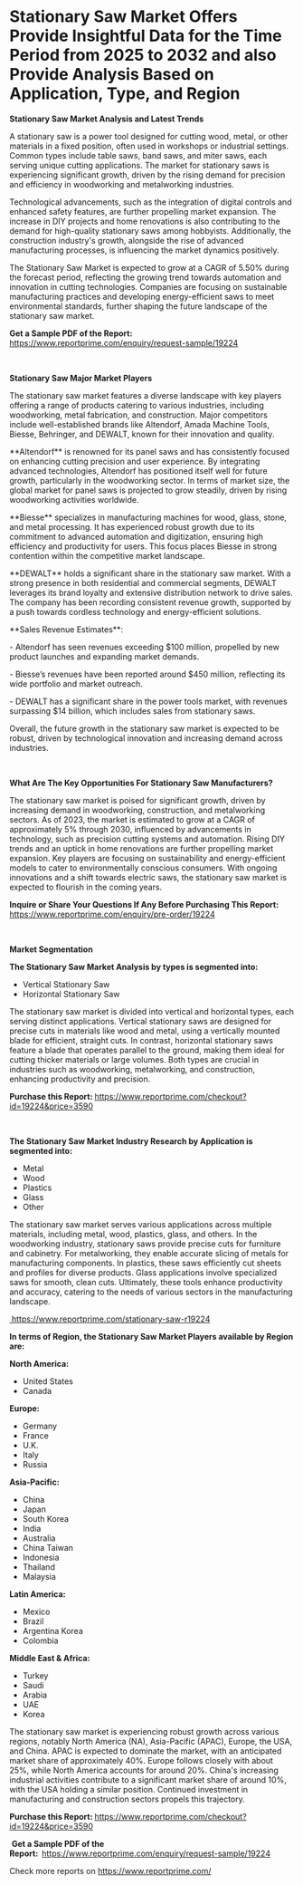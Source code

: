 <p><h1>Stationary Saw Market Offers Provide Insightful Data for the Time Period from 2025 to 2032 and also Provide Analysis Based on Application, Type, and Region</h1></p><p><strong>Stationary Saw Market Analysis and Latest Trends</strong></p>
<p><p>A stationary saw is a power tool designed for cutting wood, metal, or other materials in a fixed position, often used in workshops or industrial settings. Common types include table saws, band saws, and miter saws, each serving unique cutting applications. The market for stationary saws is experiencing significant growth, driven by the rising demand for precision and efficiency in woodworking and metalworking industries. </p><p>Technological advancements, such as the integration of digital controls and enhanced safety features, are further propelling market expansion. The increase in DIY projects and home renovations is also contributing to the demand for high-quality stationary saws among hobbyists. Additionally, the construction industry's growth, alongside the rise of advanced manufacturing processes, is influencing the market dynamics positively. </p><p>The Stationary Saw Market is expected to grow at a CAGR of 5.50% during the forecast period, reflecting the growing trend towards automation and innovation in cutting technologies. Companies are focusing on sustainable manufacturing practices and developing energy-efficient saws to meet environmental standards, further shaping the future landscape of the stationary saw market.</p></p>
<p><strong>Get a Sample PDF of the Report:&nbsp;</strong> <a href="https://www.reportprime.com/enquiry/request-sample/19224?utm_campaign=3122&utm_medium=2&utm_source=Github&utm_content=ia&utm_term=19032025&utm_id=stationary-saw">https://www.reportprime.com/enquiry/request-sample/19224</a></p>
<p>&nbsp;</p>
<p><strong>Stationary Saw Major Market Players</strong></p>
<p><p>The stationary saw market features a diverse landscape with key players offering a range of products catering to various industries, including woodworking, metal fabrication, and construction. Major competitors include well-established brands like Altendorf, Amada Machine Tools, Biesse, Behringer, and DEWALT, known for their innovation and quality.</p><p>**Altendorf** is renowned for its panel saws and has consistently focused on enhancing cutting precision and user experience. By integrating advanced technologies, Altendorf has positioned itself well for future growth, particularly in the woodworking sector. In terms of market size, the global market for panel saws is projected to grow steadily, driven by rising woodworking activities worldwide.</p><p>**Biesse** specializes in manufacturing machines for wood, glass, stone, and metal processing. It has experienced robust growth due to its commitment to advanced automation and digitization, ensuring high efficiency and productivity for users. This focus places Biesse in strong contention within the competitive market landscape.</p><p>**DEWALT** holds a significant share in the stationary saw market. With a strong presence in both residential and commercial segments, DEWALT leverages its brand loyalty and extensive distribution network to drive sales. The company has been recording consistent revenue growth, supported by a push towards cordless technology and energy-efficient solutions.</p><p>**Sales Revenue Estimates**: </p><p>- Altendorf has seen revenues exceeding $100 million, propelled by new product launches and expanding market demands.</p><p>- Biesse’s revenues have been reported around $450 million, reflecting its wide portfolio and market outreach.</p><p>- DEWALT has a significant share in the power tools market, with revenues surpassing $14 billion, which includes sales from stationary saws.</p><p>Overall, the future growth in the stationary saw market is expected to be robust, driven by technological innovation and increasing demand across industries.</p></p>
<p>&nbsp;</p>
<p><strong>What Are The Key Opportunities For Stationary Saw Manufacturers?</strong></p>
<p><p>The stationary saw market is poised for significant growth, driven by increasing demand in woodworking, construction, and metalworking sectors. As of 2023, the market is estimated to grow at a CAGR of approximately 5% through 2030, influenced by advancements in technology, such as precision cutting systems and automation. Rising DIY trends and an uptick in home renovations are further propelling market expansion. Key players are focusing on sustainability and energy-efficient models to cater to environmentally conscious consumers. With ongoing innovations and a shift towards electric saws, the stationary saw market is expected to flourish in the coming years.</p></p>
<p><strong>Inquire or Share Your Questions If Any Before Purchasing This Report:</strong> <a href="https://www.reportprime.com/enquiry/pre-order/19224?utm_campaign=3122&utm_medium=2&utm_source=Github&utm_content=ia&utm_term=19032025&utm_id=stationary-saw">https://www.reportprime.com/enquiry/pre-order/19224</a></p>
<p>&nbsp;</p>
<p><strong>Market Segmentation</strong></p>
<p><strong>The Stationary Saw Market Analysis by types is segmented into:</strong></p>
<p><ul><li>Vertical Stationary Saw</li><li>Horizontal Stationary Saw</li></ul></p>
<p><p>The stationary saw market is divided into vertical and horizontal types, each serving distinct applications. Vertical stationary saws are designed for precise cuts in materials like wood and metal, using a vertically mounted blade for efficient, straight cuts. In contrast, horizontal stationary saws feature a blade that operates parallel to the ground, making them ideal for cutting thicker materials or large volumes. Both types are crucial in industries such as woodworking, metalworking, and construction, enhancing productivity and precision.</p></p>
<p><strong>Purchase this Report:&nbsp;</strong><a href="https://www.reportprime.com/checkout?id=19224&price=3590&utm_campaign=3122&utm_medium=2&utm_source=Github&utm_content=ia&utm_term=19032025&utm_id=stationary-saw">https://www.reportprime.com/checkout?id=19224&price=3590</a></p>
<p>&nbsp;</p>
<p><strong>The Stationary Saw Market Industry Research by Application is segmented into:</strong></p>
<p><ul><li>Metal</li><li>Wood</li><li>Plastics</li><li>Glass</li><li>Other</li></ul></p>
<p><p>The stationary saw market serves various applications across multiple materials, including metal, wood, plastics, glass, and others. In the woodworking industry, stationary saws provide precise cuts for furniture and cabinetry. For metalworking, they enable accurate slicing of metals for manufacturing components. In plastics, these saws efficiently cut sheets and profiles for diverse products. Glass applications involve specialized saws for smooth, clean cuts. Ultimately, these tools enhance productivity and accuracy, catering to the needs of various sectors in the manufacturing landscape.</p></p>
<p><a href="https://www.reportprime.com/stationary-saw-r19224?utm_campaign=3122&utm_medium=2&utm_source=Github&utm_content=ia&utm_term=19032025&utm_id=stationary-saw">&nbsp;https://www.reportprime.com/stationary-saw-r19224</a></p>
<p><strong>In terms of Region, the Stationary Saw Market Players available by Region are:</strong></p>
<p>
    <p> <strong> North America: </strong>
        <ul>
            <li>United States</li>
            <li>Canada</li>
        </ul>
        </p> 
    <p> <strong> Europe: </strong>
        <ul>
            <li>Germany</li>
            <li>France</li>
            <li>U.K.</li>
            <li>Italy</li>
            <li>Russia</li>
        </ul>
        </p> 
    <p> <strong> Asia-Pacific: </strong>
        <ul>
            <li>China</li>
            <li>Japan</li>
            <li>South Korea</li>
            <li>India</li>
            <li>Australia</li>
            <li>China Taiwan</li>
            <li>Indonesia</li>
            <li>Thailand</li>
            <li>Malaysia</li>
        </ul>
        </p> 
    <p> <strong> Latin America: </strong>
        <ul>
            <li>Mexico</li>
            <li>Brazil</li>
            <li>Argentina Korea</li>
            <li>Colombia</li>
        </ul>
        </p> 
    <p> <strong> Middle East & Africa: </strong>
        <ul>
            <li>Turkey</li>
            <li>Saudi</li>
            <li>Arabia</li>
            <li>UAE</li>
            <li>Korea</li>
        </ul>
    </p>
    </p>
<p><p>The stationary saw market is experiencing robust growth across various regions, notably North America (NA), Asia-Pacific (APAC), Europe, the USA, and China. APAC is expected to dominate the market, with an anticipated market share of approximately 40%. Europe follows closely with about 25%, while North America accounts for around 20%. China's increasing industrial activities contribute to a significant market share of around 10%, with the USA holding a similar position. Continued investment in manufacturing and construction sectors propels this trajectory.</p></p>
<p><strong>Purchase this Report: </strong><a href="https://www.reportprime.com/checkout?id=19224&price=3590&utm_campaign=3122&utm_medium=2&utm_source=Github&utm_content=ia&utm_term=19032025&utm_id=stationary-saw">https://www.reportprime.com/checkout?id=19224&price=3590</a></p>
<p>&nbsp;<strong>Get a Sample PDF of the Report:&nbsp;&nbsp;</strong><a href="https://www.reportprime.com/enquiry/request-sample/19224?utm_campaign=3122&utm_medium=2&utm_source=Github&utm_content=ia&utm_term=19032025&utm_id=stationary-saw">https://www.reportprime.com/enquiry/request-sample/19224</a></p>
<p><strong></strong></p>
<p>Check more reports on <a href="https://www.reportprime.com/?utm_campaign=3122&utm_medium=2&utm_source=Github&utm_content=ia&utm_term=19032025&utm_id=stationary-saw">https://www.reportprime.com/</a></p>